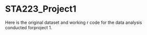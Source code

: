 # STA223_Project1
Here is the original dataset and working r code for the data analysis conducted forproject 1.
